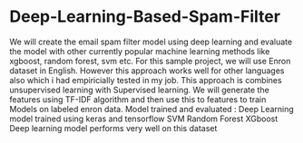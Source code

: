 # Deep-Learning-Based-Spam-Filter
We will create the email spam filter model using deep learning and evaluate the model with other currently popular machine learning methods like xgboost, random forest, svm etc. For this sample project, we will use Enron dataset in English. However this approach works well for other languages also which i had empiricially tested in my job.  This approach is combines unsupervised learning with Supervised learning. We will generate the features using TF-IDF algorithm and then use this to features to train Models on labeled enron data.  Model trained and evaluated :  Deep Learning model trained using keras and tensorflow SVM Random Forest XGboost Deep learning model performs very well on this dataset
